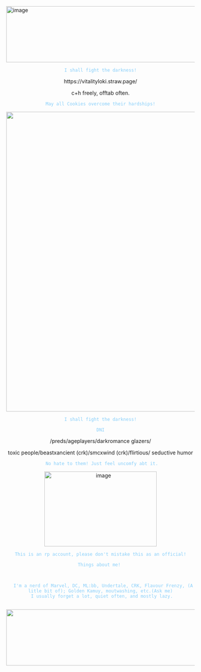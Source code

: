 
<img width="2500" height="150" alt="image" src="https://github.com/user-attachments/assets/ac5e30e4-2a9e-4883-9f64-1126769a0c0c" />

<p align="center">
<code style="color : lightskyblue">I shall fight the darkness!</code>

<p align="center">
https://vitalityloki.straw.page/
  <p align="center">
  c+h freely, offtab often.
    <p align="center">

<p align="center">
<code style="color : lightskyblue">May all Cookies overcome their hardships!</code>

<p align="center">
<img width="1200" height="800" alt="image" src="https://github.com/user-attachments/assets/61cbec25-930a-4ece-b93d-93ad2f0efe43" />

<p align="center">
<code style="color : lightskyblue">I shall fight the darkness!</code>



 <p align="center">
  <code style="color : lightskyblue">DNI</code>
<p align="center">
  /preds/ageplayers/darkromance glazers/
 <p align="center">
  toxic people/beastxancient (crk)/smcxwind (crk)/flirtious/
  seductive humor
<p align="center">
  <code style="color : lightskyblue"> No hate to them! Just feel uncomfy abt it.</code> 
 <p align="center"> 
 <img width="300" height="200" alt="image" src="https://github.com/user-attachments/assets/15702a4a-34af-48a5-a502-140b0b9b6ae7" />
  <p align="center"> 
   <code style="color : lightskyblue">This is an rp account, please don't mistake this as an official!</code>

  <p align="center">
 <code style="color : lightskyblue">Things about me! 
    <p align="center">
  I'm a nerd of Marvel, DC, ML:bb, Undertale, CRK, Flavour Frenzy, (A litle bit of); Golden Kamuy, moutwashing, etc.(Ask me)
  I usually forget a lot, quiet often, and mostly lazy. 

  <img width="2500" height="150" alt="image" src="https://github.com/user-attachments/assets/ac5e30e4-2a9e-4883-9f64-1126769a0c0c" />

